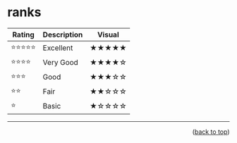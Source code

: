 <a name="topage"></a>

# ranks

| Rating | Description | Visual |
|--------|-------------|--------|
| ⭐⭐⭐⭐⭐ | Excellent    | ★★★★★ |
| ⭐⭐⭐⭐  | Very Good    | ★★★★☆ |
| ⭐⭐⭐   | Good         | ★★★☆☆ |
| ⭐⭐    | Fair         | ★★☆☆☆ |
| ⭐     | Basic        | ★☆☆☆☆ 



----

<p align="right">(<a href="#topage">back to top</a>)</p>
<br/>
<br/>
